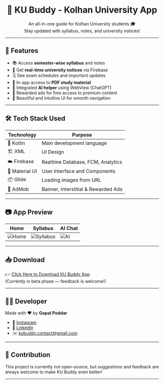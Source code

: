 <h1 align="center">📱 KU Buddy - Kolhan University App</h1>

<p align="center">
  An all-in-one guide for Kolhan University students 🎓<br>
  Stay updated with syllabus, notes, and university notices!
</p>

---

## 📌 Features

- 📚 Access **semester-wise syllabus** and notes  
- 🔔 Get **real-time university notices** via Firebase  
- 🗓️ See exam schedules and important updates  
- 💾 In-app access to **PDF study material**  
- 🧠 Integrated **AI helper** using WebView (ChatGPT)  
- 🎁 Rewarded ads for free access to premium content  
- 🧭 Beautiful and intuitive UI for smooth navigation

---

## 🛠 Tech Stack Used

| Technology     | Purpose                           |
|----------------|-----------------------------------|
| 🧬 Kotlin       | Main development language          |
| 🏗️ XML          | UI Design                         |
| ☁️ Firebase     | Realtime Database, FCM, Analytics |
| 🎨 Material UI | User Interface and Components     |
| 📦 Glide        | Loading images from URL           |
| 🎥 AdMob        | Banner, Interstitial & Rewarded Ads|

---

## 📷 App Preview

| Home | Syllabus | AI Chat |
|------|----------|---------|
| ![Home](ScreenShot/home.jpg) | ![Syllabus](ScreenShot/syllabus.jpg) | ![AI](ScreenShot/ai.jpg) |

---

## 📥 Download

👉 [Click Here to Download KU Buddy App](https://github.com/gopalpoddar4/KU-Buddy-Website)  
(Currently in beta phase — feedback is welcome!)

---

## 🙋‍♂️ Developer

Made with ❤️ by **Gopal Poddar**

- 📸 [Instagram](https://instagram.com/gopal_androiddev)  
- 💼 [LinkedIn](https://linkedin.com/in/gopalpoddar4)  
- ✉️ [kubuddy.contact@gmail.com](mailto:kubuddy.contact@gmail.com)

---

## 🤝 Contribution

This project is currently not open-source, but suggestions and feedback are always welcome to make KU Buddy even better!

---
